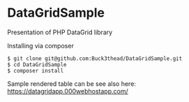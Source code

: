 # DataGridSample
Presentation of PHP DataGrid library

Installing via composer

    $ git clone git@github.com:Buck3thead/DataGridSample.git
    $ cd DataGridSample
    $ composer install

Sample rendered table can be see also here:
https://datagridapp.000webhostapp.com/
